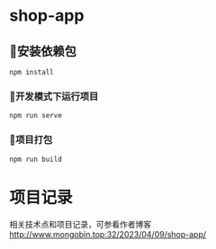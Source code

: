 # shop-app

## 🔨安装依赖包
```
npm install
```

### 🛴开发模式下运行项目
```
npm run serve
```

### 🚗项目打包
```
npm run build
```



# 项目记录

相关技术点和项目记录，可参看作者博客 <http://www.mongobin.top:32/2023/04/09/shop-app/>

